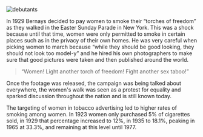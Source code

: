 ![debutants](debutants.jpg)

In 1929 Bernays decided to pay women to smoke their “torches of freedom” as they walked in the Easter Sunday Parade in New York. This was a shock because until that time, women were only permitted to smoke in certain places such as in the privacy of their own homes. He was very careful when picking women to march because “while they should be good looking, they should not look too model-y” and he hired his own photographers to make sure that good pictures were taken and then published around the world. 

> “Women! Light another torch of freedom! Fight another sex taboo!” 

Once the footage was released, the campaign was being talked about everywhere, the women's walk was seen as a protest for equality and sparked discussion throughout the nation and is still known today. 

The targeting of women in tobacco advertising led to higher rates of smoking among women. In 1923 women only purchased 5% of cigarettes sold, in 1929 that percentage increased to 12%, in 1935 to 18.1%, peaking in 1965 at 33.3%, and remaining at this level until 1977.

